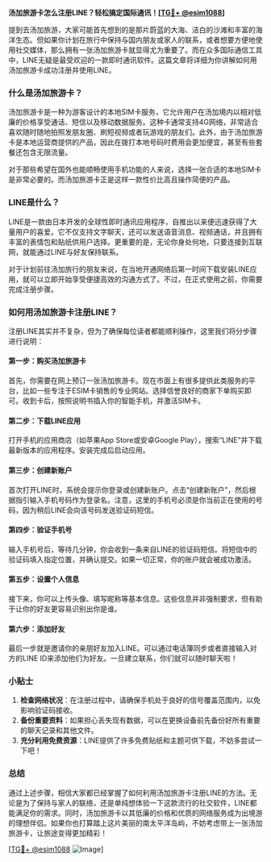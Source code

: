 **汤加旅游卡怎么注册LINE？轻松搞定国际通讯！[[TG💪+ @esim1088](https://t.me/s/esim1088)]**

提到去汤加旅游，大家可能首先想到的是那片蔚蓝的大海、洁白的沙滩和丰富的海洋生态。但如果你计划在旅行中保持与国内朋友或家人的联系，或者想要方便地使用社交媒体，那么拥有一张汤加旅游卡就显得尤为重要了。而在众多国际通信工具中，LINE无疑是最受欢迎的一款即时通讯软件。这篇文章将详细为你讲解如何用汤加旅游卡成功注册并使用LINE。

### 什么是汤加旅游卡？

汤加旅游卡是一种为游客设计的本地SIM卡服务，它允许用户在汤加境内以相对低廉的价格享受通话、短信以及移动数据服务。这种卡通常支持4G网络，非常适合喜欢随时随地拍照发朋友圈、刷短视频或者玩游戏的朋友们。此外，由于汤加旅游卡是本地运营商提供的产品，因此在拨打本地号码时费用会更加便宜，甚至有些套餐还包含无限流量。

对于那些希望在国外也能顺畅使用手机功能的人来说，选择一张合适的本地SIM卡是非常必要的。而汤加旅游卡正是这样一款性价比高且操作简便的产品。

### LINE是什么？

LINE是一款由日本开发的全球性即时通讯应用程序，自推出以来便迅速获得了大量用户的喜爱。它不仅支持文字聊天，还可以发送语音消息、视频通话，并且拥有丰富的表情包和贴纸供用户选择。更重要的是，无论你身处何地，只要连接到互联网，就能通过LINE与好友保持联系。

对于计划前往汤加旅行的朋友来说，在当地开通网络后第一时间下载安装LINE应用，就可以立即开始享受便捷高效的沟通方式了。不过，在正式使用之前，你需要完成注册步骤。

### 如何用汤加旅游卡注册LINE？

注册LINE其实并不复杂，但为了确保每位读者都能顺利操作，这里我们将分步骤进行说明：

#### 第一步：购买汤加旅游卡
首先，你需要在网上预订一张汤加旅游卡。现在市面上有很多提供此类服务的平台，比如一些专注于ESIM卡销售的专业网站。选择信誉良好的商家下单购买即可。收到卡后，按照说明书插入你的智能手机，并激活SIM卡。

#### 第二步：下载LINE应用
打开手机的应用商店（如苹果App Store或安卓Google Play），搜索“LINE”并下载最新版本的应用程序。安装完成后启动应用。

#### 第三步：创建新账户
首次打开LINE时，系统会提示你登录或创建新账户。点击“创建新账户”，然后根据指引输入手机号码作为登录名。注意，这里的手机号必须是你当前正在使用的号码，因为稍后LINE会向该号码发送验证码短信。

#### 第四步：验证手机号
输入手机号后，等待几分钟，你会收到一条来自LINE的验证码短信。将短信中的验证码填入指定位置，并确认提交。如果一切正常，你的账户就会被成功激活。

#### 第五步：设置个人信息
接下来，你可以上传头像、填写昵称等基本信息。这些信息并非强制要求，但有助于让你的好友更容易识别出你是谁。

#### 第六步：添加好友
最后一步就是邀请你的亲朋好友加入LINE。可以通过电话簿同步或者直接输入对方的LINE ID来添加他们为好友。一旦建立联系，你们就可以随时聊天啦！

### 小贴士

1. **检查网络状况**：在注册过程中，请确保手机处于良好的信号覆盖范围内，以免影响验证码接收。
2. **备份重要资料**：如果担心丢失现有数据，可以在更换设备前先备份好所有重要的聊天记录和其他文件。
3. **充分利用免费资源**：LINE提供了许多免费贴纸和主题可供下载，不妨多尝试一下吧！

### 总结

通过上述步骤，相信大家都已经掌握了如何利用汤加旅游卡注册LINE的方法。无论是为了保持与家人的联络，还是单纯想体验一下这款流行的社交软件，LINE都能满足你的需求。同时，汤加旅游卡以其低廉的价格和优质的网络服务成为出境游的理想伴侣。如果你也打算踏上这片美丽的南太平洋岛屿，不妨考虑带上一张汤加旅游卡，让旅途变得更加精彩！

[[TG💪+ @esim1088](https://t.me/s/esim1088) ![Image](https://i.postimg.cc/4NQfJmqS/Snipaste-2025-05-13-00-14-12.png)]